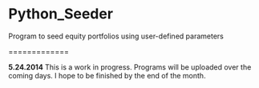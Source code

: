 Python_Seeder
=============

Program to seed equity portfolios using user-defined parameters

=============

**5.24.2014**
This is a work in progress. Programs will be uploaded over the coming days. I hope to be finished by the end of the month.
